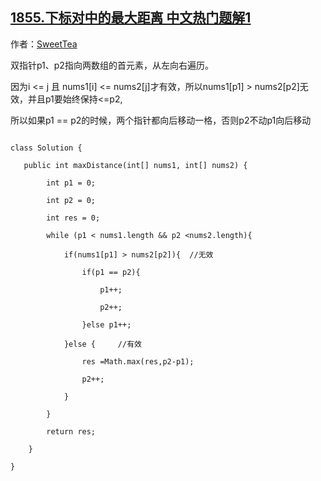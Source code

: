 ## [1855.下标对中的最大距离 中文热门题解1](https://leetcode.cn/problems/maximum-distance-between-a-pair-of-values/solutions/100000/java-jing-dian-shuang-zhi-zhen-by-sweett-z06l)

作者：[SweetTea](https://leetcode.cn/u/SweetTea)

双指针p1、p2指向两数组的首元素，从左向右遍历。
因为i <= j 且 nums1[i] <= nums2[j]才有效，所以nums1[p1] > nums2[p2]无效，并且p1要始终保持<=p2,
所以如果p1 == p2的时候，两个指针都向后移动一格，否则p2不动p1向后移动
```
class Solution {
   public int maxDistance(int[] nums1, int[] nums2) {
        int p1 = 0;
        int p2 = 0;
        int res = 0;
        while (p1 < nums1.length && p2 <nums2.length){
            if(nums1[p1] > nums2[p2]){  //无效
                if(p1 == p2){
                    p1++;
                    p2++;
                }else p1++;
            }else {     //有效
                res =Math.max(res,p2-p1);
                p2++;
            }
        }
        return res;
    }
}
```
